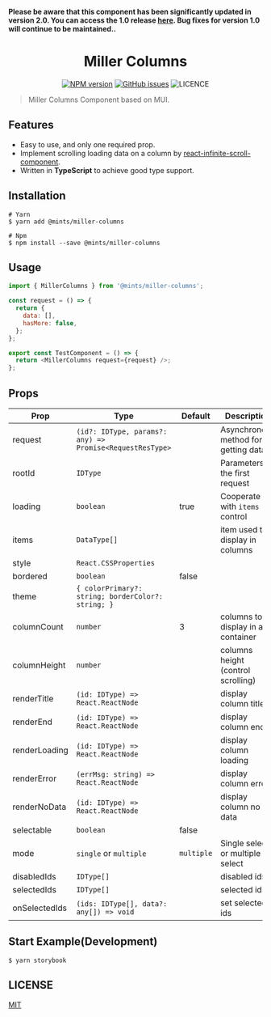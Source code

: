 **Please be aware that this component has been significantly updated in version 2.0. You can access the 1.0 release [here](https://github.com/mints-components/miller-columns/tree/release-v1). Bug fixes for version 1.0 will continue to be maintained..**

<h1 align="center">Miller Columns</h1>

<div align="center">

[![NPM version](https://img.shields.io/npm/v/%40mints%2Fmiller-columns?style=flat-square)](https://www.npmjs.com/package/@mints/miller-columns)
[![GitHub issues](https://img.shields.io/github/issues/mints-components/miller-columns?style=flat-square)](https://github.com/mints-components/miller-columns/issues)
![LICENCE](https://img.shields.io/github/license/mints-components/miller-columns?style=flat-square)

</div>

> Miller Columns Component based on MUI.

## Features

- Easy to use, and only one required prop.
- Implement scrolling loading data on a column by [react-infinite-scroll-component](https://github.com/ankeetmaini/react-infinite-scroll-component).
- Written in **TypeScript** to achieve good type support.

## Installation

```
# Yarn
$ yarn add @mints/miller-columns

# Npm
$ npm install --save @mints/miller-columns
```

## Usage

```javascript
import { MillerColumns } from '@mints/miller-columns';

const request = () => {
  return {
    data: [],
    hasMore: false,
  };
};

export const TestComponent = () => {
  return <MillerColumns request={request} />;
};
```

## Props

| Prop          | Type                                                     | Default    | Description                          |
| ------------- | -------------------------------------------------------- | ---------- | ------------------------------------ |
| request       | `(id?: IDType, params?: any) => Promise<RequestResType>` |            | Asynchronous method for getting data |
| rootId        | `IDType`                                                 |            | Parameters of the first request      |
| loading       | `boolean`                                                | true       | Cooperate with `items` control       |
| items         | `DataType[]`                                             |            | item used to display in columns      |
| style         | `React.CSSProperties`                                    |            |                                      |
| bordered      | `boolean`                                                | false      |                                      |
| theme         | `{ colorPrimary?: string; borderColor?: string; }`       |            |                                      |
| columnCount   | `number`                                                 | 3          | columns to display in a container    |
| columnHeight  | `number`                                                 |            | columns height (control scrolling)   |
| renderTitle   | `(id: IDType) => React.ReactNode`                        |            | display column title                 |
| renderEnd     | `(id: IDType) => React.ReactNode`                        |            | display column end                   |
| renderLoading | `(id: IDType) => React.ReactNode`                        |            | display column loading               |
| renderError   | `(errMsg: string) => React.ReactNode`                    |            | display column error                 |
| renderNoData  | `(id: IDType) => React.ReactNode`                        |            | display column no data               |
| selectable    | `boolean`                                                | false      |                                      |
| mode          | `single` or `multiple`                                   | `multiple` | Single select or multiple select     |
| disabledIds   | `IDType[]`                                               |            | disabled ids                         |
| selectedIds   | `IDType[]`                                               |            | selected ids                         |
| onSelectedIds | `(ids: IDType[], data?: any[]) => void`                  |            | set selected ids                     |

## Start Example(Development)

```
$ yarn storybook
```

## LICENSE

[MIT](./LICENSE)
